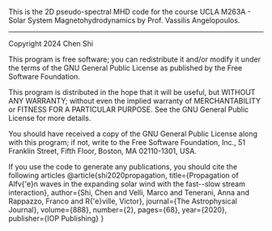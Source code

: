This is the 2D pseudo-spectral MHD code for the course UCLA M263A - Solar System Magnetohydrodynamics by Prof. Vassilis Angelopoulos.

<hr>

Copyright 2024 Chen Shi

This program is free software; you can redistribute it and/or modify it under the terms of the GNU General Public License as published by the Free Software Foundation.

This program is distributed in the hope that it will be useful, but WITHOUT ANY WARRANTY; without even the implied warranty of MERCHANTABILITY or FITNESS FOR A PARTICULAR PURPOSE. See the GNU General Public License for more details.

You should have received a copy of the GNU General Public License along with this program; if not, write to the Free Software Foundation, Inc., 51 Franklin Street, Fifth Floor, Boston, MA 02110-1301, USA.

If you use the code to generate any publications, you should cite the following articles @article{shi2020propagation, title={Propagation of Alfv{'e}n waves in the expanding solar wind with the fast--slow stream interaction}, author={Shi, Chen and Velli, Marco and Tenerani, Anna and Rappazzo, Franco and R{'e}ville, Victor}, journal={The Astrophysical Journal}, volume={888}, number={2}, pages={68}, year={2020}, publisher={IOP Publishing} }
